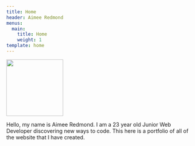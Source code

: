 ```yaml
---
title: Home
header: Aimee Redmond
menus:
  main:
    title: Home
    weight: 1
template: home
---
```

<!--StartFragment-->

<div>

<img src="/images/aportraitsubmission.jpg" width="150" height="150"/>

</div>

<div>

Hello, my name is Aimee Redmond. I am a 23 year old Junior Web Developer discovering new ways to code. This here is a portfolio of all of the website that I have created.

</div>

<!--EndFragment-->
